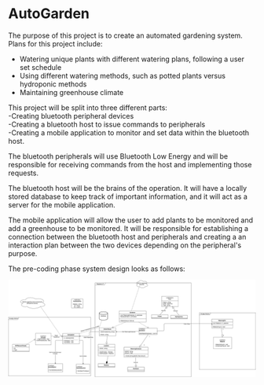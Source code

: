 # AutoGarden
The purpose of this project is to create an automated gardening system. Plans for this project include: <br/>
<ul>
 <li>Watering unique plants with different watering plans, following a user set schedule</li>
 <li>Using different watering methods, such as potted plants versus hydroponic methods</li>
 <li>Maintaining greenhouse climate</li>
</ul>

This project will be split into three different parts: <br/>
 -Creating bluetooth peripheral devices<br/>
 -Creating a bluetooth host to issue commands to peripherals<br/>
 -Creating a mobile application to monitor and set data within the bluetooth host.<br/>

The bluetooth peripherals will use Bluetooth Low Energy and will be responsible for receiving commands from the host and implementing those requests.

The bluetooth host will be the brains of the operation. It will have a locally stored database to keep track of important information, and it will act as a server for the mobile application.

The mobile application will allow the user to add plants to be monitored and add a greenhouse to be monitored. It will be responsible for establishing a connection between the bluetooth host and peripherals and creating a an interaction plan between the two devices depending on the peripheral's purpose.

The pre-coding phase system design looks as follows:

![alt-text](https://github.com/tkardach/AutoGarden/blob/master/Design/UML_v1.png)
